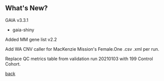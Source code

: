 ## What's New?

GAIA v3.3.1

* gaia-shiny

Added MM gene list v2.2

Add WA CNV caller for MacKenzie Mission's Female.One .csv .xml per run.

Replace QC metrics table from validation run 20210103 with 199 Control Cohort.

[back](./)
